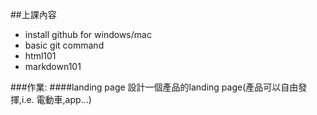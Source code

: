 ##上課內容
* install github for windows/mac
* basic git command
* html101
* markdown101

###作業:
####landing page 
設計一個產品的landing page(產品可以自由發揮,i.e. 電動車,app...)
